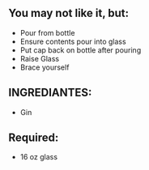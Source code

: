 ## You may not like it, but:

* Pour from bottle
* Ensure contents pour into glass
* Put cap back on bottle after pouring
* Raise Glass
* Brace yourself

## INGREDIANTES:

* Gin

## Required:

* 16 oz glass


